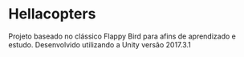 # Hellacopters
Projeto baseado no clássico Flappy Bird para afins de aprendizado e estudo.
Desenvolvido utilizando a Unity versão 2017.3.1
